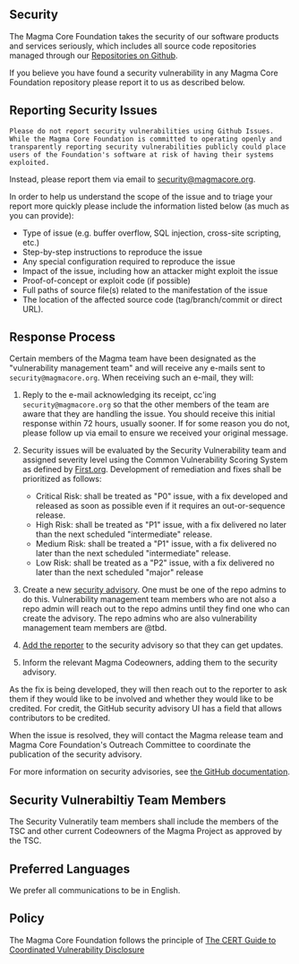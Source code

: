 ## Security

The Magma Core Foundation takes the security of our software products and services seriously, which includes all source code repositories managed through our [Repositories on Github](https://github.com/magma).

If you believe you have found a security vulnerability in any Magma Core Foundation repository please report it to us as described below.

## Reporting Security Issues

`Please do not report security vulnerabilities using Github Issues.  While the Magma Core Foundation is committed to operating openly and transparently reporting security vulnerabilities publicly could place users of the Foundation's software at risk of having their systems exploited.`

Instead, please report them via email to security@magmacore.org.

In order to help us understand the scope of the issue and to triage your report more quickly please include the information listed below (as much as you can provide):

  * Type of issue (e.g. buffer overflow, SQL injection, cross-site scripting, etc.)
  * Step-by-step instructions to reproduce the issue
  * Any special configuration required to reproduce the issue
  * Impact of the issue, including how an attacker might exploit the issue
  * Proof-of-concept or exploit code (if possible)
  * Full paths of source file(s) related to the manifestation of the issue
  * The location of the affected source code (tag/branch/commit or direct URL).

## Response Process

Certain members of the Magma team have been designated as the "vulnerability management team" and will receive any e-mails sent to `security@magmacore.org`. When receiving such an e-mail, they will:

1. Reply to the e-mail acknowledging its receipt, cc'ing `security@magmacore.org` so that the other members of the team are aware that they are handling the issue.  You should receive this initial response within 72 hours, usually sooner. If for some reason you do not, please follow up via email to ensure we received your original message.

2. Security issues will be evaluated by the Security Vulnerability team and assigned severity level using the Common Vulnerability Scoring System as defined by [First.org](https://first.org/cvss/user-guide).  Development of remediation and fixes shall be prioritized as follows:

   - Critical Risk: shall be treated as "P0" issue, with a fix developed and released as soon as possible even if it requires an out-or-sequence release.
   - High Risk: shall be treated as "P1" issue, with a fix delivered no later than the next scheduled "intermediate" release.
   - Medium Risk: shall be treated a "P1" issue, with a fix delivered no later than the next scheduled "intermediate" release.
   - Low Risk: shall be treated as a "P2" issue, with a fix delivered no later than the next scheduled "major" release

3. Create a new [security advisory](https://github.com/magma/magma/security/advisories/new).
   One must be one of the repo admins to do this. Vulnerability management team members who are not
   also a repo admin will reach out to the repo admins until they find one who can create the advisory.
   The repo admins who are also vulnerability management team members are @tbd.
4. [Add the reporter](https://docs.github.com/en/free-pro-team@latest/github/managing-security-vulnerabilities/adding-a-collaborator-to-a-security-advisory)
   to the security advisory so that they can get updates.
5. Inform the relevant Magma Codeowners, adding them to the security advisory.

As the fix is being developed, they will then reach out to the reporter to ask them if they would like to be involved and whether they would like to be credited. For credit, the GitHub security advisory UI has a field that allows contributors to be credited.

When the issue is resolved, they will contact the Magma release team and Magma Core Foundation's Outreach Committee to coordinate the publication of the security advisory.


For more information on security advisories, see [the GitHub documentation](https://docs.github.com/en/free-pro-team@latest/github/managing-security-vulnerabilities/managing-security-vulnerabilities-in-your-project).

## Security Vulnerabiltiy Team Members

The Security Vulneratily team members shall include the members of the TSC and other current Codeowners of the Magma Project as approved by the TSC.

## Preferred Languages

We prefer all communications to be in English.

## Policy

The Magma Core Foundation follows the principle of [The CERT Guide to Coordinated Vulnerability Disclosure](https://resources.sei.cmu.edu/asset_files/SpecialReport/2017_003_001_503340.pdf)
